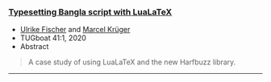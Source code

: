 

### <a href="{{site.baseurl}}/publications/UFi-TUB-tb127fischer-bangla.pdf" target="_blank" onclick="vgwPixelCall('c77906bf272244a28df60b497a0d60e2');">Typesetting Bangla script with LuaLaTeX</a>

+ [Ulrike Fischer]({{site.baseurl}}/about/team/#ulrike-fischer) and [Marcel Krüger]({{site.baseurl}}/about/team/#marcel-krueger)
+ TUGboat 41:1, 2020 
+ Abstract
> A case study of using LuaLaTeX and the new Harfbuzz library.

***

